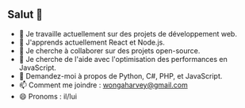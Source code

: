 ## Salut 👋

- 🔭 Je travaille actuellement sur des projets de développement web.
- 🌱 J'apprends actuellement React et Node.js.
- 👯 Je cherche à collaborer sur des projets open-source.
- 🤔 Je cherche de l'aide avec l'optimisation des performances en JavaScript.
- 💬 Demandez-moi à propos de Python, C#, PHP, et JavaScript.
- 📫 Comment me joindre : [wongaharvey@gmail.com](mailto:wongaharvey@gmail.com)
- 😄 Pronoms : il/lui
